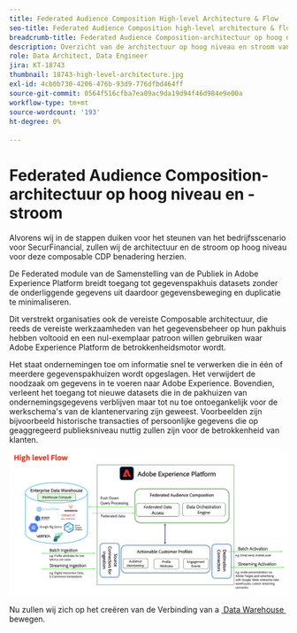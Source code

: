 ```yaml
---
title: Federated Audience Composition High-level Architecture & Flow
seo-title: Federated Audience Composition high-level architecture & flow | Engage with audiences directly from your data warehouse using Federated Audience Composition
breadcrumb-title: Federated Audience Composition-architectuur op hoog niveau en -stroom
description: Overzicht van de architectuur op hoog niveau en stroom van Federated Audience Composition.
role: Data Architect, Data Engineer
jira: KT-18743
thumbnail: 18743-high-level-architecture.jpg
exl-id: 4cb0b730-4206-476b-93d9-776dfbd464ff
source-git-commit: 0564f516cfba7ea09ac9da19d94f46d984e9e00a
workflow-type: tm+mt
source-wordcount: '193'
ht-degree: 0%

---
```



# Federated Audience Composition-architectuur op hoog niveau en -stroom

Alvorens wij in de stappen duiken voor het steunen van het bedrijfsscenario voor SecurFinancial, zullen wij de architectuur en de stroom op hoog niveau voor deze composable CDP benadering herzien.

De Federated module van de Samenstelling van de Publiek in Adobe Experience Platform breidt toegang tot gegevenspakhuis datasets zonder de onderliggende gegevens uit daardoor gegevensbeweging en duplicatie te minimaliseren.

Dit verstrekt organisaties ook de vereiste Composable architectuur, die reeds de vereiste werkzaamheden van het gegevensbeheer op hun pakhuis hebben voltooid en een nul-exemplaar patroon willen gebruiken waar Adobe Experience Platform de betrokkenheidsmotor wordt.

Het staat ondernemingen toe om informatie snel te verwerken die in één of meerdere gegevenspakhuizen wordt opgeslagen. Het verwijdert de noodzaak om gegevens in te voeren naar Adobe Experience. Bovendien, verleent het toegang tot nieuwe datasets die in de pakhuizen van ondernemingsgegevens verblijven maar tot nu toe ontoegankelijk voor de werkschema&#39;s van de klantenervaring zijn geweest. Voorbeelden zijn bijvoorbeeld historische transacties of persoonlijke gegevens die op geaggregeerd publieksniveau nuttig zullen zijn voor de betrokkenheid van klanten.

![&#x200B; fac-architectuur &#x200B;](assets/fac-architecture.png)

Nu zullen wij zich op het creëren van de Verbinding van a [&#x200B; Data Warehouse &#x200B;](data-warehouse-connection.md) bewegen.
